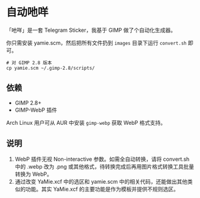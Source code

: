 # 自动吔咩

「吔咩」是一套 Telegram Sticker，我基于 GIMP 做了个自动化生成器。

你只需安装 yamie.scm，然后把所有文件扔到 `images` 目录下运行 `convert.sh` 即可。

```
# 对 GIMP 2.8 版本
cp yamie.scm ~/.gimp-2.8/scripts/
```

## 依赖
* GIMP 2.8+
* GIMP-WebP 插件

Arch Linux 用户可从 AUR 中安装 `gimp-webp` 获取 WebP 格式支持。

## 说明
1. WebP 插件无视 Non-interactive 参数。如需全自动转换，请将 convert.sh 中的 .webp 改为 .png 或其他格式，待转换完成后再用图片格式转换工具批量转换为 WebP。
2. 通过改变 YaMie.xcf 中的选区和 yamie.scm 中的相关代码，还能做出其他类似的功能。其实 YaMie.xcf 的主要功能是作为模板并提供不规则选区。
